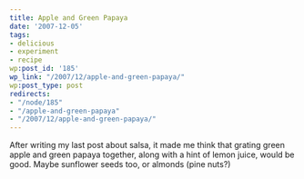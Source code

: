 ```yaml
---
title: Apple and Green Papaya
date: '2007-12-05'
tags:
- delicious
- experiment
- recipe
wp:post_id: '185'
wp_link: "/2007/12/apple-and-green-papaya/"
wp:post_type: post
redirects:
- "/node/185"
- "/apple-and-green-papaya"
- "/2007/12/apple-and-green-papaya/"
---
```


After writing my last post about salsa, it made me think that grating green apple and green papaya together, along with a hint of lemon juice, would be good. Maybe sunflower seeds too, or almonds (pine nuts?)
